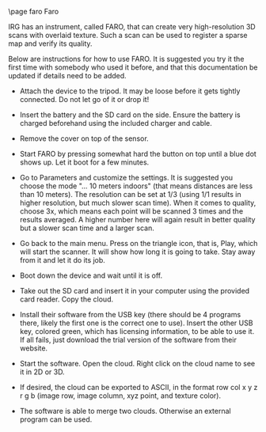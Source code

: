 \page faro Faro

IRG has an instrument, called FARO, that can create very
high-resolution 3D scans with overlaid texture. Such a scan can be
used to register a sparse map and verify its quality.

Below are instructions for how to use FARO. It is suggested you try it
the first time with somebody who used it before, and that this
documentation be updated if details need to be added.

 - Attach the device to the tripod. It may be loose before it gets
   tightly connected. Do not let go of it or drop it!

 - Insert the battery and the SD card on the side. Ensure the battery
   is charged beforehand using the included charger and cable.

 - Remove the cover on top of the sensor. 

 - Start FARO by pressing somewhat hard the button on top until a blue
   dot shows up. Let it boot for a few minutes.

 - Go to Parameters and customize the settings. It is suggested you
   choose the mode "... 10 meters indoors" (that means distances are
   less than 10 meters). The resolution can be set at 1/3 (using 1/1 
   results in higher resolution, but much slower scan time). When it
   comes to quality, choose 3x, which means each point will be scanned
   3 times and the results averaged. A higher number here will again
   result in better quality but a slower scan time and a larger scan.

 - Go back to the main menu. Press on the triangle icon, that is, Play,
   which will start the scanner. It will show how long it is going to
   take. Stay away from it and let it do its job.

 - Boot down the device and wait until it is off. 

 - Take out the SD card and insert it in your computer using the
   provided card reader. Copy the cloud.

 - Install their software from the USB key (there should be 4 programs
   there, likely the first one is the correct one to use). Insert the
   other USB key, colored green, which has licensing information, to
   be able to use it. If all fails, just download the trial version 
   of the software from their website. 

 - Start the software. Open the cloud. Right click on the cloud name
   to see it in 2D or 3D. 

 - If desired, the cloud can be exported to ASCII, in the format 
   row col x y z r g b  (image row, image column, xyz point, and
   texture color). 

 - The software is able to merge two clouds. Otherwise an external
   program can be used.
   

  
   